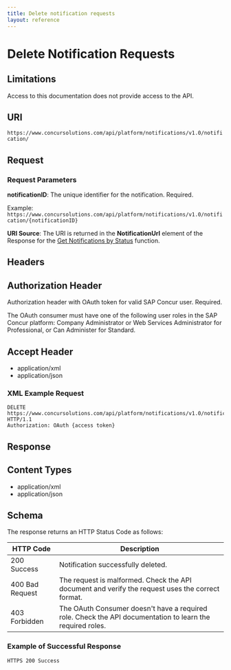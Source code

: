 ```yaml
---
title: Delete notification requests
layout: reference
---
```


# Delete Notification Requests

## Limitations

Access to this documentation does not provide access to the API. 

## URI
`https://www.concursolutions.com/api/platform/notifications/v1.0/notification/`

## Request <a name="request"></a>

### Request Parameters

**notificationID**: The unique identifier for the notification. Required.

Example:  
`https://www.concursolutions.com/api/platform/notifications/v1.0/notification/{notificationID}`

**URI Source**: The URI is returned in the **NotificationUrl** element of the Response for the [Get Notifications by Status][1] function.

## Headers

## Authorization Header

Authorization header with OAuth token for valid SAP Concur user. Required.

The OAuth consumer must have one of the following user roles in the SAP Concur platform: Company Administrator or Web Services Administrator for Professional, or Can Administer for Standard.

## Accept Header

* application/xml
* application/json

###  <a name="req-example"></a>XML Example Request

```http
DELETE https://www.concursolutions.com/api/platform/notifications/v1.0/notification/nOB1KNTDSV0UqiYeTsy6su$praZSogRJB6 HTTP/1.1
Authorization: OAuth {access token}
```

##  <a name="response"></a>Response

##  Content Types

* application/xml
* application/json

## <a name="schema"></a>Schema

The response returns an HTTP Status Code as follows:

|HTTP Code|Description|
|---------|-----------|
|200 Success |Notification successfully deleted.|  
|400 Bad Request|The request is malformed. Check the API document and verify the request uses the correct format.|
|403 Forbidden|The OAuth Consumer doesn't have a required role. Check the API documentation to learn the required roles.|

###  <a name="res-example"></a>Example of Successful Response

`HTTPS 200 Success`


[1]: /api-reference/callouts/get-notifications-status.html
